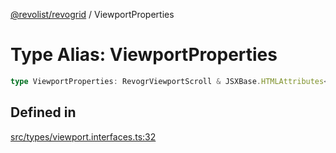 [@revolist/revogrid](README.md) / ViewportProperties

# Type Alias: ViewportProperties

```ts
type ViewportProperties: RevogrViewportScroll & JSXBase.HTMLAttributes<HTMLRevogrViewportScrollElement>;
```

## Defined in

[src/types/viewport.interfaces.ts:32](https://github.com/revolist/revogrid/blob/bdb9e42430f63c1d6612c6ca28338cbed0c26a6c/src/types/viewport.interfaces.ts#L32)

